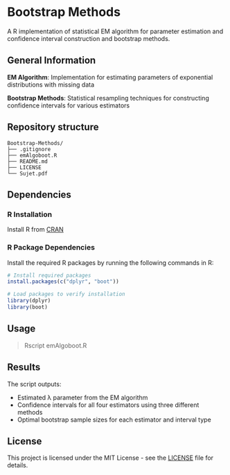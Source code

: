 # Bootstrap Methods

A R implementation of statistical EM algorithm for parameter estimation and confidence interval construction and bootstrap methods.

## General Information

**EM Algorithm**: Implementation for estimating parameters of exponential distributions with missing data

**Bootstrap Methods**: Statistical resampling techniques for constructing confidence intervals for various estimators

## Repository structure

```
Bootstrap-Methods/
├── .gitignore
├── emAlgoboot.R         
├── README.md             
├── LICENSE              
└── Sujet.pdf            
```

## Dependencies

### R Installation

Install R from [CRAN](https://cran.r-project.org/)

### R Package Dependencies

Install the required R packages by running the following commands in R:

```r
# Install required packages
install.packages(c("dplyr", "boot"))

# Load packages to verify installation
library(dplyr)
library(boot)
```

## Usage

> Rscript emAlgoboot.R

## Results

The script outputs:
- Estimated λ parameter from the EM algorithm
- Confidence intervals for all four estimators using three different methods
- Optimal bootstrap sample sizes for each estimator and interval type


## License

This project is licensed under the MIT License - see the [LICENSE](LICENSE) file for details.
